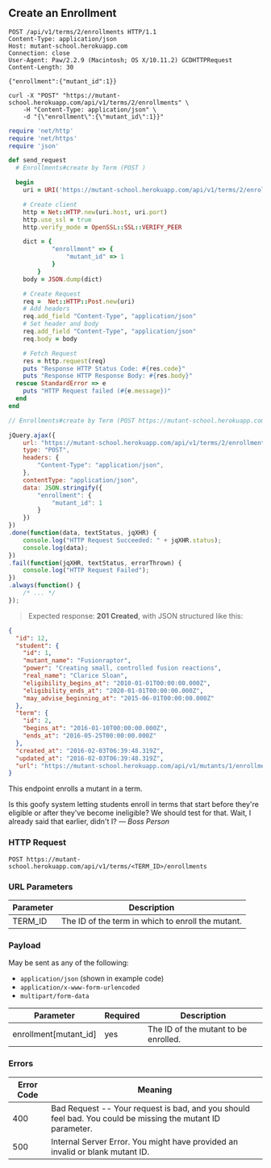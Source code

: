 ## Create an Enrollment

```http
POST /api/v1/terms/2/enrollments HTTP/1.1
Content-Type: application/json
Host: mutant-school.herokuapp.com
Connection: close
User-Agent: Paw/2.2.9 (Macintosh; OS X/10.11.2) GCDHTTPRequest
Content-Length: 30

{"enrollment":{"mutant_id":1}}
```

```shell
curl -X "POST" "https://mutant-school.herokuapp.com/api/v1/terms/2/enrollments" \
	-H "Content-Type: application/json" \
	-d "{\"enrollment\":{\"mutant_id\":1}}"
```

```ruby
require 'net/http'
require 'net/https'
require 'json'

def send_request
  # Enrollments#create by Term (POST )

  begin
    uri = URI('https://mutant-school.herokuapp.com/api/v1/terms/2/enrollments')

    # Create client
    http = Net::HTTP.new(uri.host, uri.port)
    http.use_ssl = true
    http.verify_mode = OpenSSL::SSL::VERIFY_PEER

    dict = {
            "enrollment" => {
                "mutant_id" => 1
            }
        }
    body = JSON.dump(dict)

    # Create Request
    req =  Net::HTTP::Post.new(uri)
    # Add headers
    req.add_field "Content-Type", "application/json"
    # Set header and body
    req.add_field "Content-Type", "application/json"
    req.body = body

    # Fetch Request
    res = http.request(req)
    puts "Response HTTP Status Code: #{res.code}"
    puts "Response HTTP Response Body: #{res.body}"
  rescue StandardError => e
    puts "HTTP Request failed (#{e.message})"
  end
end
```

```javascript
// Enrollments#create by Term (POST https://mutant-school.herokuapp.com/api/v1/terms/2/enrollments)

jQuery.ajax({
    url: "https://mutant-school.herokuapp.com/api/v1/terms/2/enrollments",
    type: "POST",
    headers: {
        "Content-Type": "application/json",
    },
    contentType: "application/json",
    data: JSON.stringify({
        "enrollment": {
            "mutant_id": 1
        }
    })
})
.done(function(data, textStatus, jqXHR) {
    console.log("HTTP Request Succeeded: " + jqXHR.status);
    console.log(data);
})
.fail(function(jqXHR, textStatus, errorThrown) {
    console.log("HTTP Request Failed");
})
.always(function() {
    /* ... */
});
```

> Expected response: **201 Created**, with JSON structured like this:

```json
{
  "id": 12,
  "student": {
    "id": 1,
    "mutant_name": "Fusionraptor",
    "power": "Creating small, controlled fusion reactions",
    "real_name": "Clarice Sloan",
    "eligibility_begins_at": "2010-01-01T00:00:00.000Z",
    "eligibility_ends_at": "2020-01-01T00:00:00.000Z",
    "may_advise_beginning_at": "2015-06-01T00:00:00.000Z"
  },
  "term": {
    "id": 2,
    "begins_at": "2016-01-10T00:00:00.000Z",
    "ends_at": "2016-05-25T00:00:00.000Z"
  },
  "created_at": "2016-02-03T06:39:48.319Z",
  "updated_at": "2016-02-03T06:39:48.319Z",
  "url": "https://mutant-school.herokuapp.com/api/v1/mutants/1/enrollments/12"
}
```

This endpoint enrolls a mutant in a term.

<aside class="warning">Is this goofy system letting students enroll in terms that start before they're eligible or after they've become ineligible? We should test for that. Wait, I already said that earlier, didn't I? <em>&mdash; Boss Person</em></aside>

### HTTP Request

`POST https://mutant-school.herokuapp.com/api/v1/terms/<TERM_ID>/enrollments`

### URL Parameters

Parameter | Description
--------- | -----------
TERM_ID   | The ID of the term in which to enroll the mutant.

### Payload

May be sent as any of the following:

* `application/json` (shown in example code)
* `application/x-www-form-urlencoded`
* `multipart/form-data`

Parameter            | Required | Description
---------            | -------  | -----------
enrollment[mutant_id]  | yes      | The ID of the mutant to be enrolled.

### Errors

Error Code | Meaning
---------- | -------
400        | Bad Request -- Your request is bad, and you should feel bad. You could be missing the mutant ID parameter.
500        | Internal Server Error. You might have provided an invalid or blank mutant ID.
